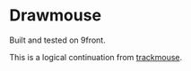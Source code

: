 # Drawmouse

Built and tested on 9front. 

This is a logical continuation from [trackmouse](http://9.postnix.us/code/ports/trackmouse.tgz).
